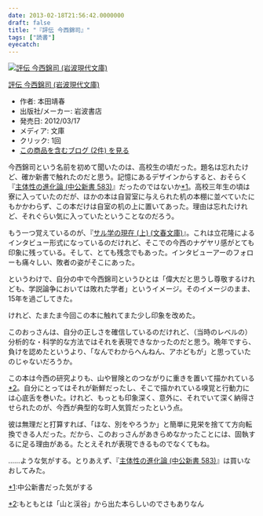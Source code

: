 ```yaml
---
date: 2013-02-18T21:56:42.0000000
draft: false
title: "『評伝 今西錦司』"
tags: ["読書"]
eyecatch: 
---
```

<p><div class="hatena-asin-detail"><a href="http://www.amazon.co.jp/exec/obidos/ASIN/4006032382/bestylesnet-22/"><img src="http://ecx.images-amazon.com/images/I/41%2BqPecU%2BoL._SL160_.jpg" class="hatena-asin-detail-image" alt="評伝 今西錦司 (岩波現代文庫)" title="評伝 今西錦司 (岩波現代文庫)"></a><div class="hatena-asin-detail-info"><p class="hatena-asin-detail-title"><a href="http://www.amazon.co.jp/exec/obidos/ASIN/4006032382/bestylesnet-22/">評伝 今西錦司 (岩波現代文庫)</a></p><ul><li><span class="hatena-asin-detail-label">作者:</span> 本田靖春</li><li><span class="hatena-asin-detail-label">出版社/メーカー:</span> 岩波書店</li><li><span class="hatena-asin-detail-label">発売日:</span> 2012/03/17</li><li><span class="hatena-asin-detail-label">メディア:</span> 文庫</li><li> <span class="hatena-asin-detail-label">クリック</span>: 1回</li><li><a href="http://d.hatena.ne.jp/asin/4006032382/bestylesnet-22" target="_blank">この商品を含むブログ (2件) を見る</a></li></ul></div><div class="hatena-asin-detail-foot"></div></div></p><p>今西錦司という名前を初めて聞いたのは、高校生の頃だった。題名は忘れたけど、確か新書で触れたのだと思う。記憶にあるデザインからすると、おそらく『<a href="http://d.hatena.ne.jp/asin/412100583X/bestylesnet-22">主体性の進化論 (中公新書 583)</a>』だったのではないか<a href="#f1" name="fn1" title="中公新書だった気がする">*1</a>。高校三年生の頃は寮に入っていたのだが、ほかの本は自習室に与えられた机の本棚に並べていたにもかかわらず、この本だけは自室の机の上に置いてあった。理由は忘れたけれど、それぐらい気に入っていたということなのだろう。</p><p>もう一つ覚えているのが、『<a href="http://d.hatena.ne.jp/asin/4167330067/bestylesnet-22">サル学の現在 (上) (文春文庫)</a>』。これは立花隆によるインタビュー形式になっているのだけれど、そこでの今西のナゲヤリ感がとても印象に残っている。そして、とても残念でもあった。インタビューアーのフォローも痛々しい、敗者の姿がそこにあった。</p><p>というわけで、自分の中で今西錦司というひとは「偉大だと思うし尊敬するけれども、学説論争においては敗れた学者」というイメージ。そのイメージのまま、15年を過ごしてきた。</p><p>けれど、たまたま今回この本に触れてまた少し印象を改めた。</p><p>このおっさんは、自分の正しさを確信しているのだけれど、（当時のレベルの）分析的な・科学的な方法ではそれを表現できなかったのだと思う。晩年ですら、負けを認めたというより、「なんでわからへんねん、アホどもが」と思っていたのじゃないだろうか。</p><p>この本は今西の研究よりも、山や冒険とのつながりに重きを置いて描かれている<a href="#f2" name="fn2" title="もともとは「山と渓谷」から出た本らしいのでさもありなん">*2</a>。自分にとってはそれが新鮮だったし、そこで描かれている嗅覚と行動力には心底舌を巻いた。けれど、もっとも印象深く、意外に、それでいて深く納得させられたのが、今西が典型的な町人気質だったという点。</p><p>彼は無理だと打算すれば、「ほな、別をやろうか」と簡単に見栄を捨てて方向転換できる人だった。だから、このおっさんがあきらめなかったことには、固執するに足る理由がある。たとえそれが表現できるものでなくてもね。</p><p>……ような気がする。とりあえず、『<a href="http://d.hatena.ne.jp/asin/412100583X/bestylesnet-22">主体性の進化論 (中公新書 583)</a>』は買いなおしてみた。</p>
<div class="footnote">
<p class="footnote"><a href="#fn1" name="f1" class="footnote-number">*1</a><span class="footnote-delimiter">:</span><span class="footnote-text">中公新書だった気がする</span></p>
<p class="footnote"><a href="#fn2" name="f2" class="footnote-number">*2</a><span class="footnote-delimiter">:</span><span class="footnote-text">もともとは「山と渓谷」から出た本らしいのでさもありなん</span></p>
</div>